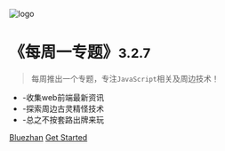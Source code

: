 
![logo](https://github.com/bluezhan/weeky/raw/master/docs/img/wlogo.png)

# 《每周一专题》<small>3.2.7</small>

> 每周推出一个专题，专注`JavaScript`相关及周边技术！

- -收集web前端最新资讯
- -探索周边古灵精怪技术
- -总之不按套路出牌来玩

[Bluezhan](http://bluezhan.me/)
[Get Started](/?id=fighting)
